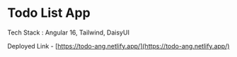 # Todo List App

Tech Stack : Angular 16, Tailwind, DaisyUI

Deployed Link - [https://todo-ang.netlify.app/](https://todo-ang.netlify.app/)
